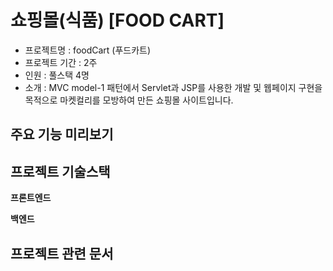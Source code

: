 # 쇼핑몰(식품) [FOOD CART]


* 프로젝트명    : foodCart (푸드카트)
* 프로젝트 기간 : 2주
* 인원          : 풀스택 4명
* 소개          : MVC model-1 패턴에서 Servlet과 JSP를 사용한 개발 및 웹페이지 구현을 목적으로 마켓컬리를 모방하여 만든 쇼핑몰 사이트입니다.


## 주요 기능 미리보기

## 프로젝트 기술스택
**프론트엔드**

**백엔드**

## 프로젝트 관련 문서
